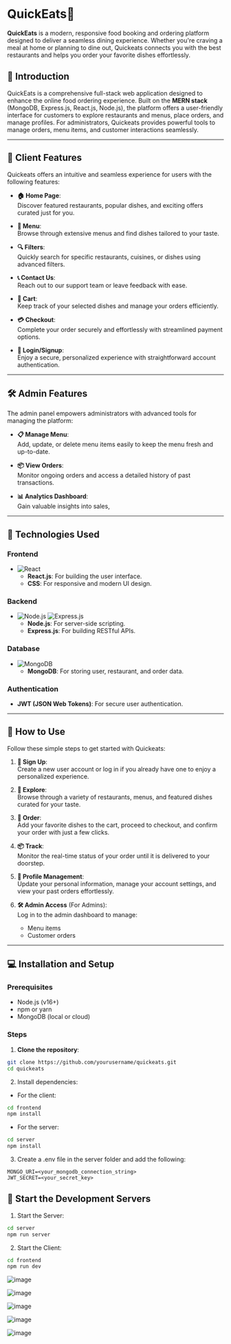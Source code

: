# QuickEats🍔

**QuickEats** is a modern, responsive food booking and ordering platform designed to deliver a seamless dining experience. Whether you're craving a meal at home or planning to dine out, Quickeats connects you with the best restaurants and helps you order your favorite dishes effortlessly.


## 📖 Introduction

QuickEats is a comprehensive full-stack web application designed to enhance the online food ordering experience. Built on the **MERN stack** (MongoDB, Express.js, React.js, Node.js), the platform offers a user-friendly interface for customers to explore restaurants and menus, place orders, and manage profiles. For administrators, Quickeats provides powerful tools to manage orders, menu items, and customer interactions seamlessly.

---

## 🌟 Client Features

Quickeats offers an intuitive and seamless experience for users with the following features:

- **🏠 Home Page**:  
  Discover featured restaurants, popular dishes, and exciting offers curated just for you.

- **🍴 Menu**:  
  Browse through extensive menus and find dishes tailored to your taste.

- **🔍 Filters**:  
  Quickly search for specific restaurants, cuisines, or dishes using advanced filters.

- **📞 Contact Us**:  
  Reach out to our support team or leave feedback with ease.

- **🛒 Cart**:  
  Keep track of your selected dishes and manage your orders efficiently.

- **💳 Checkout**:  
  Complete your order securely and effortlessly with streamlined payment options.

- **🔐 Login/Signup**:  
  Enjoy a secure, personalized experience with straightforward account authentication.

---

## 🛠️ Admin Features

The admin panel empowers administrators with advanced tools for managing the platform:

- **📋 Manage Menu**:  
  Add, update, or delete menu items easily to keep the menu fresh and up-to-date.

- **📦 View Orders**:  
  Monitor ongoing orders and access a detailed history of past transactions.

- **📊 Analytics Dashboard**:  
  Gain valuable insights into sales,

---


## 🔧 Technologies Used

### Frontend
- ![React](https://img.shields.io/badge/react-%2320232a.svg?style=for-the-badge&logo=react&logoColor=%2361DAFB)  
  - **React.js**: For building the user interface.
  - **CSS**: For responsive and modern UI design.

### Backend
- ![Node.js](https://img.shields.io/badge/node.js-6DA55F?style=for-the-badge&logo=node.js&logoColor=white) ![Express.js](https://img.shields.io/badge/express.js-%23404d59.svg?style=for-the-badge&logo=express&logoColor=%2361DAFB)  
  - **Node.js**: For server-side scripting.
  - **Express.js**: For building RESTful APIs.

### Database
- ![MongoDB](https://img.shields.io/badge/MongoDB-%234ea94b.svg?style=for-the-badge&logo=mongodb&logoColor=white)  
  - **MongoDB**: For storing user, restaurant, and order data.

### Authentication
- **JWT (JSON Web Tokens)**: For secure user authentication.

---

## 🚀 How to Use

Follow these simple steps to get started with Quickeats:

1. **🔑 Sign Up**:  
   Create a new user account or log in if you already have one to enjoy a personalized experience.

2. **🍴 Explore**:  
   Browse through a variety of restaurants, menus, and featured dishes curated for your taste.

3. **🛒 Order**:  
   Add your favorite dishes to the cart, proceed to checkout, and confirm your order with just a few clicks.

4. **📦 Track**:  
   Monitor the real-time status of your order until it is delivered to your doorstep.

5. **👤 Profile Management**:  
   Update your personal information, manage your account settings, and view your past orders effortlessly.

6. **🛠️ Admin Access** (For Admins):  
   Log in to the admin dashboard to manage:
   - Menu items
   - Customer orders

---

## 💻 Installation and Setup

### Prerequisites
- Node.js (v16+)
- npm or yarn
- MongoDB (local or cloud)

### Steps
1. **Clone the repository**:
 ```bash
 git clone https://github.com/yourusername/quickeats.git
 cd quickeats
 ```

2. Install dependencies:

* For the client:
```bash
cd frontend
npm install
```

* For the server:
```bash
cd server
npm install
```

3. Create a .env file in the server folder and add the following:
```env
MONGO_URI=<your_mongodb_connection_string>
JWT_SECRET=<your_secret_key>
```

## 🚀 Start the Development Servers

1. Start the Server:

```bash
cd server
npm run server
```

2. Start the Client:

```bash
cd frontend
npm run dev
```

![image](files/Users/jzhang/Desktop/Isolated.png)

![image](files/Users/jzhang/Desktop/Isolated.png)

![image](files/Users/jzhang/Desktop/Isolated.png)

![image](files/Users/jzhang/Desktop/Isolated.png)

![image](files/Users/jzhang/Desktop/Isolated.png)




